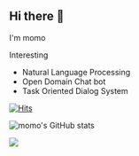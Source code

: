 ## Hi there 👋 

I'm momo

Interesting

- Natural Language Processing
- Open Domain Chat bot
- Task Oriented Dialog System

[![Hits](https://hits.seeyoufarm.com/api/count/incr/badge.svg?url=https%3A%2F%2Fgithub.com%2Fmomozzing%2Fhit-counter&count_bg=%23000000&title_bg=%23555555&icon=&icon_color=%23E7E7E7&title=hits&edge_flat=false)](https://hits.seeyoufarm.com)

![momo's GitHub stats](https://github-readme-stats.vercel.app/api?username=momozzing&show_icons=true&theme=dark)

<a href="https://opgc.me/#/users/momozzing" target="_blank"><img src="https://api.opgc.me/githubs/users/momozzing/tag/?theme=basic" /></a>
